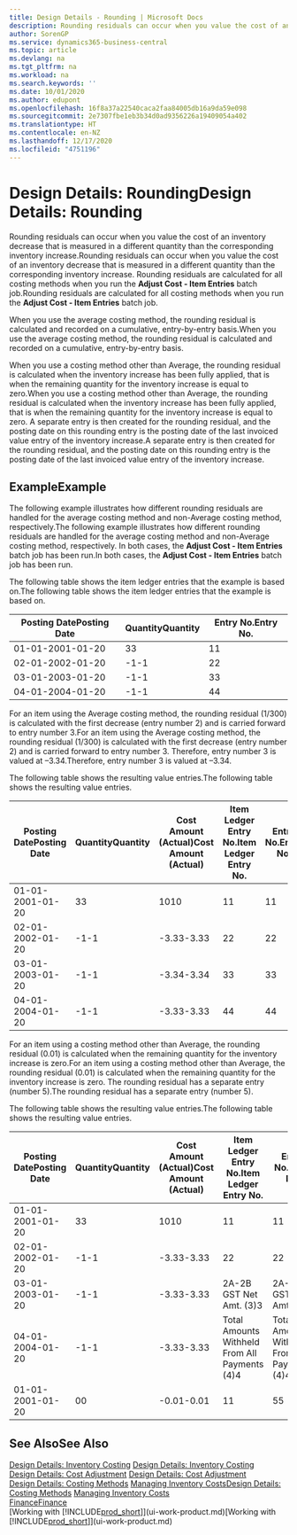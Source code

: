 ```yaml
---
title: Design Details - Rounding | Microsoft Docs
description: Rounding residuals can occur when you value the cost of an inventory decrease that is measured in a different quantity than the corresponding inventory increase. Rounding residuals are calculated for all costing methods when you run the **Adjust Cost - Item Entries** batch job.
author: SorenGP
ms.service: dynamics365-business-central
ms.topic: article
ms.devlang: na
ms.tgt_pltfrm: na
ms.workload: na
ms.search.keywords: ''
ms.date: 10/01/2020
ms.author: edupont
ms.openlocfilehash: 16f8a37a22540caca2faa84005db16a9da59e098
ms.sourcegitcommit: 2e7307fbe1eb3b34d0ad9356226a19409054a402
ms.translationtype: HT
ms.contentlocale: en-NZ
ms.lasthandoff: 12/17/2020
ms.locfileid: "4751196"
---
```

# <a name="design-details-rounding"></a><span data-ttu-id="dec6e-104">Design Details: Rounding</span><span class="sxs-lookup"><span data-stu-id="dec6e-104">Design Details: Rounding</span></span>
<span data-ttu-id="dec6e-105">Rounding residuals can occur when you value the cost of an inventory decrease that is measured in a different quantity than the corresponding inventory increase.</span><span class="sxs-lookup"><span data-stu-id="dec6e-105">Rounding residuals can occur when you value the cost of an inventory decrease that is measured in a different quantity than the corresponding inventory increase.</span></span> <span data-ttu-id="dec6e-106">Rounding residuals are calculated for all costing methods when you run the **Adjust Cost - Item Entries** batch job.</span><span class="sxs-lookup"><span data-stu-id="dec6e-106">Rounding residuals are calculated for all costing methods when you run the **Adjust Cost - Item Entries** batch job.</span></span>  

 <span data-ttu-id="dec6e-107">When you use the average costing method, the rounding residual is calculated and recorded on a cumulative, entry-by-entry basis.</span><span class="sxs-lookup"><span data-stu-id="dec6e-107">When you use the average costing method, the rounding residual is calculated and recorded on a cumulative, entry-by-entry basis.</span></span>  

 <span data-ttu-id="dec6e-108">When you use a costing method other than Average, the rounding residual is calculated when the inventory increase has been fully applied, that is when the remaining quantity for the inventory increase is equal to zero.</span><span class="sxs-lookup"><span data-stu-id="dec6e-108">When you use a costing method other than Average, the rounding residual is calculated when the inventory increase has been fully applied, that is when the remaining quantity for the inventory increase is equal to zero.</span></span> <span data-ttu-id="dec6e-109">A separate entry is then created for the rounding residual, and the posting date on this rounding entry is the posting date of the last invoiced value entry of the inventory increase.</span><span class="sxs-lookup"><span data-stu-id="dec6e-109">A separate entry is then created for the rounding residual, and the posting date on this rounding entry is the posting date of the last invoiced value entry of the inventory increase.</span></span>  

## <a name="example"></a><span data-ttu-id="dec6e-110">Example</span><span class="sxs-lookup"><span data-stu-id="dec6e-110">Example</span></span>  
 <span data-ttu-id="dec6e-111">The following example illustrates how different rounding residuals are handled for the average costing method and non-Average costing method, respectively.</span><span class="sxs-lookup"><span data-stu-id="dec6e-111">The following example illustrates how different rounding residuals are handled for the average costing method and non-Average costing method, respectively.</span></span> <span data-ttu-id="dec6e-112">In both cases, the **Adjust Cost - Item Entries** batch job has been run.</span><span class="sxs-lookup"><span data-stu-id="dec6e-112">In both cases, the **Adjust Cost - Item Entries** batch job has been run.</span></span>  

 <span data-ttu-id="dec6e-113">The following table shows the item ledger entries that the example is based on.</span><span class="sxs-lookup"><span data-stu-id="dec6e-113">The following table shows the item ledger entries that the example is based on.</span></span>  

|<span data-ttu-id="dec6e-114">Posting Date</span><span class="sxs-lookup"><span data-stu-id="dec6e-114">Posting Date</span></span>|<span data-ttu-id="dec6e-115">Quantity</span><span class="sxs-lookup"><span data-stu-id="dec6e-115">Quantity</span></span>|<span data-ttu-id="dec6e-116">Entry No.</span><span class="sxs-lookup"><span data-stu-id="dec6e-116">Entry No.</span></span>|  
|------------------|--------------|---------------|  
|<span data-ttu-id="dec6e-117">01-01-20</span><span class="sxs-lookup"><span data-stu-id="dec6e-117">01-01-20</span></span>|<span data-ttu-id="dec6e-118">3</span><span class="sxs-lookup"><span data-stu-id="dec6e-118">3</span></span>|<span data-ttu-id="dec6e-119">1</span><span class="sxs-lookup"><span data-stu-id="dec6e-119">1</span></span>|  
|<span data-ttu-id="dec6e-120">02-01-20</span><span class="sxs-lookup"><span data-stu-id="dec6e-120">02-01-20</span></span>|<span data-ttu-id="dec6e-121">-1</span><span class="sxs-lookup"><span data-stu-id="dec6e-121">-1</span></span>|<span data-ttu-id="dec6e-122">2</span><span class="sxs-lookup"><span data-stu-id="dec6e-122">2</span></span>|  
|<span data-ttu-id="dec6e-123">03-01-20</span><span class="sxs-lookup"><span data-stu-id="dec6e-123">03-01-20</span></span>|<span data-ttu-id="dec6e-124">-1</span><span class="sxs-lookup"><span data-stu-id="dec6e-124">-1</span></span>|<span data-ttu-id="dec6e-125">3</span><span class="sxs-lookup"><span data-stu-id="dec6e-125">3</span></span>|  
|<span data-ttu-id="dec6e-126">04-01-20</span><span class="sxs-lookup"><span data-stu-id="dec6e-126">04-01-20</span></span>|<span data-ttu-id="dec6e-127">-1</span><span class="sxs-lookup"><span data-stu-id="dec6e-127">-1</span></span>|<span data-ttu-id="dec6e-128">4</span><span class="sxs-lookup"><span data-stu-id="dec6e-128">4</span></span>|  

 <span data-ttu-id="dec6e-129">For an item using the Average costing method, the rounding residual (1/300) is calculated with the first decrease (entry number 2) and is carried forward to entry number 3.</span><span class="sxs-lookup"><span data-stu-id="dec6e-129">For an item using the Average costing method, the rounding residual (1/300) is calculated with the first decrease (entry number 2) and is carried forward to entry number 3.</span></span> <span data-ttu-id="dec6e-130">Therefore, entry number 3 is valued at –3.34.</span><span class="sxs-lookup"><span data-stu-id="dec6e-130">Therefore, entry number 3 is valued at –3.34.</span></span>  

 <span data-ttu-id="dec6e-131">The following table shows the resulting value entries.</span><span class="sxs-lookup"><span data-stu-id="dec6e-131">The following table shows the resulting value entries.</span></span>  

|<span data-ttu-id="dec6e-132">Posting Date</span><span class="sxs-lookup"><span data-stu-id="dec6e-132">Posting Date</span></span>|<span data-ttu-id="dec6e-133">Quantity</span><span class="sxs-lookup"><span data-stu-id="dec6e-133">Quantity</span></span>|<span data-ttu-id="dec6e-134">Cost Amount (Actual)</span><span class="sxs-lookup"><span data-stu-id="dec6e-134">Cost Amount (Actual)</span></span>|<span data-ttu-id="dec6e-135">Item Ledger Entry No.</span><span class="sxs-lookup"><span data-stu-id="dec6e-135">Item Ledger Entry No.</span></span>|<span data-ttu-id="dec6e-136">Entry No.</span><span class="sxs-lookup"><span data-stu-id="dec6e-136">Entry No.</span></span>|  
|------------------|--------------|----------------------------|---------------------------|---------------|  
|<span data-ttu-id="dec6e-137">01-01-20</span><span class="sxs-lookup"><span data-stu-id="dec6e-137">01-01-20</span></span>|<span data-ttu-id="dec6e-138">3</span><span class="sxs-lookup"><span data-stu-id="dec6e-138">3</span></span>|<span data-ttu-id="dec6e-139">10</span><span class="sxs-lookup"><span data-stu-id="dec6e-139">10</span></span>|<span data-ttu-id="dec6e-140">1</span><span class="sxs-lookup"><span data-stu-id="dec6e-140">1</span></span>|<span data-ttu-id="dec6e-141">1</span><span class="sxs-lookup"><span data-stu-id="dec6e-141">1</span></span>|  
|<span data-ttu-id="dec6e-142">02-01-20</span><span class="sxs-lookup"><span data-stu-id="dec6e-142">02-01-20</span></span>|<span data-ttu-id="dec6e-143">-1</span><span class="sxs-lookup"><span data-stu-id="dec6e-143">-1</span></span>|<span data-ttu-id="dec6e-144">-3.33</span><span class="sxs-lookup"><span data-stu-id="dec6e-144">-3.33</span></span>|<span data-ttu-id="dec6e-145">2</span><span class="sxs-lookup"><span data-stu-id="dec6e-145">2</span></span>|<span data-ttu-id="dec6e-146">2</span><span class="sxs-lookup"><span data-stu-id="dec6e-146">2</span></span>|  
|<span data-ttu-id="dec6e-147">03-01-20</span><span class="sxs-lookup"><span data-stu-id="dec6e-147">03-01-20</span></span>|<span data-ttu-id="dec6e-148">-1</span><span class="sxs-lookup"><span data-stu-id="dec6e-148">-1</span></span>|<span data-ttu-id="dec6e-149">-3.34</span><span class="sxs-lookup"><span data-stu-id="dec6e-149">-3.34</span></span>|<span data-ttu-id="dec6e-150">3</span><span class="sxs-lookup"><span data-stu-id="dec6e-150">3</span></span>|<span data-ttu-id="dec6e-151">3</span><span class="sxs-lookup"><span data-stu-id="dec6e-151">3</span></span>|  
|<span data-ttu-id="dec6e-152">04-01-20</span><span class="sxs-lookup"><span data-stu-id="dec6e-152">04-01-20</span></span>|<span data-ttu-id="dec6e-153">-1</span><span class="sxs-lookup"><span data-stu-id="dec6e-153">-1</span></span>|<span data-ttu-id="dec6e-154">-3.33</span><span class="sxs-lookup"><span data-stu-id="dec6e-154">-3.33</span></span>|<span data-ttu-id="dec6e-155">4</span><span class="sxs-lookup"><span data-stu-id="dec6e-155">4</span></span>|<span data-ttu-id="dec6e-156">4</span><span class="sxs-lookup"><span data-stu-id="dec6e-156">4</span></span>|  

 <span data-ttu-id="dec6e-157">For an item using a costing method other than Average, the rounding residual (0.01) is calculated when the remaining quantity for the inventory increase is zero.</span><span class="sxs-lookup"><span data-stu-id="dec6e-157">For an item using a costing method other than Average, the rounding residual (0.01) is calculated when the remaining quantity for the inventory increase is zero.</span></span> <span data-ttu-id="dec6e-158">The rounding residual has a separate entry (number 5).</span><span class="sxs-lookup"><span data-stu-id="dec6e-158">The rounding residual has a separate entry (number 5).</span></span>  

 <span data-ttu-id="dec6e-159">The following table shows the resulting value entries.</span><span class="sxs-lookup"><span data-stu-id="dec6e-159">The following table shows the resulting value entries.</span></span>  

|<span data-ttu-id="dec6e-160">Posting Date</span><span class="sxs-lookup"><span data-stu-id="dec6e-160">Posting Date</span></span>|<span data-ttu-id="dec6e-161">Quantity</span><span class="sxs-lookup"><span data-stu-id="dec6e-161">Quantity</span></span>|<span data-ttu-id="dec6e-162">Cost Amount (Actual)</span><span class="sxs-lookup"><span data-stu-id="dec6e-162">Cost Amount (Actual)</span></span>|<span data-ttu-id="dec6e-163">Item Ledger Entry No.</span><span class="sxs-lookup"><span data-stu-id="dec6e-163">Item Ledger Entry No.</span></span>|<span data-ttu-id="dec6e-164">Entry No.</span><span class="sxs-lookup"><span data-stu-id="dec6e-164">Entry No.</span></span>|  
|------------------|--------------|----------------------------|---------------------------|---------------|  
|<span data-ttu-id="dec6e-165">01-01-20</span><span class="sxs-lookup"><span data-stu-id="dec6e-165">01-01-20</span></span>|<span data-ttu-id="dec6e-166">3</span><span class="sxs-lookup"><span data-stu-id="dec6e-166">3</span></span>|<span data-ttu-id="dec6e-167">10</span><span class="sxs-lookup"><span data-stu-id="dec6e-167">10</span></span>|<span data-ttu-id="dec6e-168">1</span><span class="sxs-lookup"><span data-stu-id="dec6e-168">1</span></span>|<span data-ttu-id="dec6e-169">1</span><span class="sxs-lookup"><span data-stu-id="dec6e-169">1</span></span>|  
|<span data-ttu-id="dec6e-170">02-01-20</span><span class="sxs-lookup"><span data-stu-id="dec6e-170">02-01-20</span></span>|<span data-ttu-id="dec6e-171">-1</span><span class="sxs-lookup"><span data-stu-id="dec6e-171">-1</span></span>|<span data-ttu-id="dec6e-172">-3.33</span><span class="sxs-lookup"><span data-stu-id="dec6e-172">-3.33</span></span>|<span data-ttu-id="dec6e-173">2</span><span class="sxs-lookup"><span data-stu-id="dec6e-173">2</span></span>|<span data-ttu-id="dec6e-174">2</span><span class="sxs-lookup"><span data-stu-id="dec6e-174">2</span></span>|  
|<span data-ttu-id="dec6e-175">03-01-20</span><span class="sxs-lookup"><span data-stu-id="dec6e-175">03-01-20</span></span>|<span data-ttu-id="dec6e-176">-1</span><span class="sxs-lookup"><span data-stu-id="dec6e-176">-1</span></span>|<span data-ttu-id="dec6e-177">-3.33</span><span class="sxs-lookup"><span data-stu-id="dec6e-177">-3.33</span></span>|<span data-ttu-id="dec6e-178">2A-2B GST Net Amt. (3)</span><span class="sxs-lookup"><span data-stu-id="dec6e-178">3</span></span>|<span data-ttu-id="dec6e-179">2A-2B GST Net Amt. (3)</span><span class="sxs-lookup"><span data-stu-id="dec6e-179">3</span></span>|  
|<span data-ttu-id="dec6e-180">04-01-20</span><span class="sxs-lookup"><span data-stu-id="dec6e-180">04-01-20</span></span>|<span data-ttu-id="dec6e-181">-1</span><span class="sxs-lookup"><span data-stu-id="dec6e-181">-1</span></span>|<span data-ttu-id="dec6e-182">-3.33</span><span class="sxs-lookup"><span data-stu-id="dec6e-182">-3.33</span></span>|<span data-ttu-id="dec6e-183">Total Amounts Withheld From All Payments (4)</span><span class="sxs-lookup"><span data-stu-id="dec6e-183">4</span></span>|<span data-ttu-id="dec6e-184">Total Amounts Withheld From All Payments (4)</span><span class="sxs-lookup"><span data-stu-id="dec6e-184">4</span></span>|  
|<span data-ttu-id="dec6e-185">01-01-20</span><span class="sxs-lookup"><span data-stu-id="dec6e-185">01-01-20</span></span>|<span data-ttu-id="dec6e-186">0</span><span class="sxs-lookup"><span data-stu-id="dec6e-186">0</span></span>|<span data-ttu-id="dec6e-187">-0.01</span><span class="sxs-lookup"><span data-stu-id="dec6e-187">-0.01</span></span>|<span data-ttu-id="dec6e-188">1</span><span class="sxs-lookup"><span data-stu-id="dec6e-188">1</span></span>|<span data-ttu-id="dec6e-189">5</span><span class="sxs-lookup"><span data-stu-id="dec6e-189">5</span></span>|  

## <a name="see-also"></a><span data-ttu-id="dec6e-190">See Also</span><span class="sxs-lookup"><span data-stu-id="dec6e-190">See Also</span></span>  
 <span data-ttu-id="dec6e-191">[Design Details: Inventory Costing](design-details-inventory-costing.md) </span><span class="sxs-lookup"><span data-stu-id="dec6e-191">[Design Details: Inventory Costing](design-details-inventory-costing.md) </span></span>  
 <span data-ttu-id="dec6e-192">[Design Details: Cost Adjustment](design-details-cost-adjustment.md) </span><span class="sxs-lookup"><span data-stu-id="dec6e-192">[Design Details: Cost Adjustment](design-details-cost-adjustment.md) </span></span>  
 <span data-ttu-id="dec6e-193">[Design Details: Costing Methods](design-details-costing-methods.md) [Managing Inventory Costs](finance-manage-inventory-costs.md)</span><span class="sxs-lookup"><span data-stu-id="dec6e-193">[Design Details: Costing Methods](design-details-costing-methods.md) [Managing Inventory Costs](finance-manage-inventory-costs.md)</span></span>  
 [<span data-ttu-id="dec6e-194">Finance</span><span class="sxs-lookup"><span data-stu-id="dec6e-194">Finance</span></span>](finance.md)  
 <span data-ttu-id="dec6e-195">[Working with [!INCLUDE[prod_short](includes/prod_short.md)]](ui-work-product.md)</span><span class="sxs-lookup"><span data-stu-id="dec6e-195">[Working with [!INCLUDE[prod_short](includes/prod_short.md)]](ui-work-product.md)</span></span>
